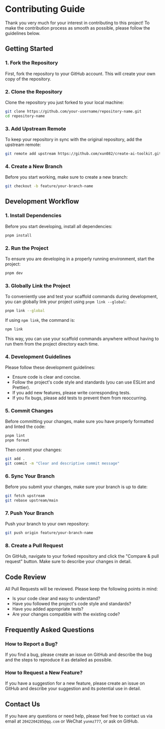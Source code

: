 # Contributing Guide

Thank you very much for your interest in contributing to this project! To make the contribution process as smooth as possible, please follow the guidelines below.

## Getting Started

### 1. Fork the Repository

First, fork the repository to your GitHub account. This will create your own copy of the repository.

### 2. Clone the Repository

Clone the repository you just forked to your local machine:

```bash
git clone https://github.com/your-username/repository-name.git
cd repository-name
```

### 3. Add Upstream Remote

To keep your repository in sync with the original repository, add the upstream remote:

```bash
git remote add upstream https://github.com/xun082/create-ai-toolkit.git
```

### 4. Create a New Branch

Before you start working, make sure to create a new branch:

```bash
git checkout -b feature/your-branch-name
```

## Development Workflow

### 1. Install Dependencies

Before you start developing, install all dependencies:

```bash
pnpm install
```

### 2. Run the Project

To ensure you are developing in a properly running environment, start the project:

```bash
pnpm dev
```

### 3. Globally Link the Project

To conveniently use and test your scaffold commands during development, you can globally link your project using `pnpm link --global`:

```bash
pnpm link --global
```

If using `npm link`, the command is:

```bash
npm link
```

This way, you can use your scaffold commands anywhere without having to run them from the project directory each time.

### 4. Development Guidelines

Please follow these development guidelines:

- Ensure code is clear and concise.
- Follow the project's code style and standards (you can use ESLint and Prettier).
- If you add new features, please write corresponding tests.
- If you fix bugs, please add tests to prevent them from reoccurring.

### 5. Commit Changes

Before committing your changes, make sure you have properly formatted and linted the code:

```bash
pnpm lint
pnpm format
```

Then commit your changes:

```bash
git add .
git commit -m "Clear and descriptive commit message"
```

### 6. Sync Your Branch

Before you submit your changes, make sure your branch is up to date:

```bash
git fetch upstream
git rebase upstream/main
```

### 7. Push Your Branch

Push your branch to your own repository:

```bash
git push origin feature/your-branch-name
```

### 8. Create a Pull Request

On GitHub, navigate to your forked repository and click the "Compare & pull request" button. Make sure to describe your changes in detail.

## Code Review

All Pull Requests will be reviewed. Please keep the following points in mind:

- Is your code clear and easy to understand?
- Have you followed the project's code style and standards?
- Have you added appropriate tests?
- Are your changes compatible with the existing code?

## Frequently Asked Questions

### How to Report a Bug?

If you find a bug, please create an issue on GitHub and describe the bug and the steps to reproduce it as detailed as possible.

### How to Request a New Feature?

If you have a suggestion for a new feature, please create an issue on GitHub and describe your suggestion and its potential use in detail.

## Contact Us

If you have any questions or need help, please feel free to contact us via email at `2042204285@qq.com` or WeChat `yunmz777`, or ask on GitHub.
